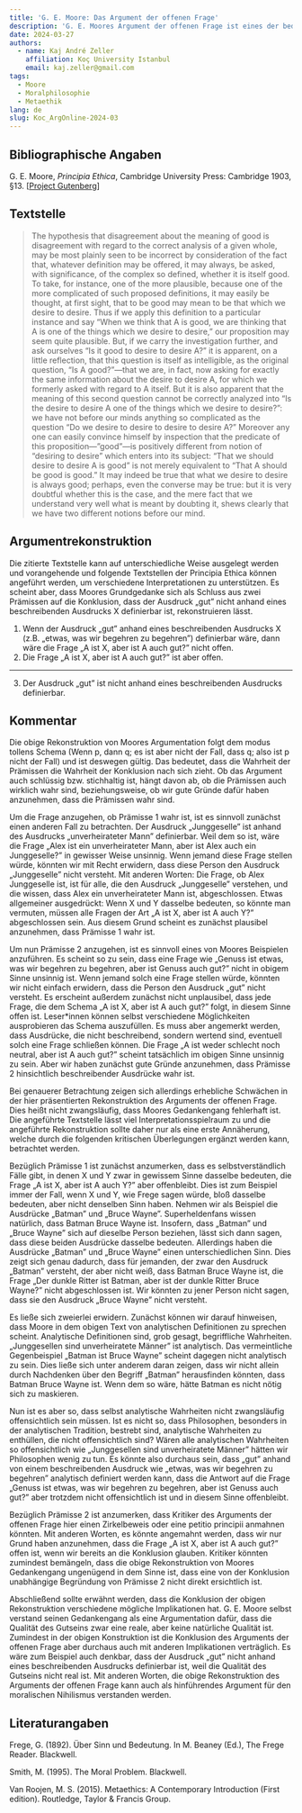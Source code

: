 ```yaml
---
title: 'G. E. Moore: Das Argument der offenen Frage'
description: 'G. E. Moores Argument der offenen Frage ist eines der bedeutendsten Argumente des 20. Jahrhunderts im Bereich der Ethik. Zahlreiche Philosophen haben über dieses Argument nachgedacht, es auf unterschiedliche Weise rekonstruiert, kritisiert und bewertet. In der folgenden Rekonstruktion wird Moores Gedankengang in der Principia Ethica als ein Argument für die These, dass der Begriff „gut” nicht durch einen beschreibenden Ausdruck definierbar ist, verstanden. In dem Kommentar der Rekonstruktion zeigen sich potentielle Schwächen des Arguments in dieser Form, die unter anderem damit zu tun haben, was wir unter analytischen Definitionen verstehen. Der Kommentar berücksichtigt auch den Einwand eines möglichen Zirkelschlusses. Meistens wird das Argument der offenen Frage als ein Argument für den moralischen Intuitionismus („Non-Naturalism”) verstanden. In der vorgetragenen Rekonstruktion wäre die Konklusion allerdings auch mit dem moralischen Nihilismus verträglich. Insgesamt bietet die folgende Interpretation eine erste Erkundung von Moores Gedanken, die die interpretatorische Flexibilität im Text der Principia Ethica anerkennt.'
date: 2024-03-27
authors:
  - name: Kaj André Zeller
    affiliation: Koç University Istanbul
    email: kaj.zeller@gmail.com
tags:
  - Moore
  - Moralphilosophie
  - Metaethik
lang: de
slug: Koc_ArgOnline-2024-03
---
```


## Bibliographische Angaben

G. E. Moore, *Principia Ethica*, Cambridge University Press: Cambridge 1903, §13. \[[Project Gutenberg](https://www.gutenberg.org/files/53430/53430-h/53430-h.htm)\]


## Textstelle

>The hypothesis that disagreement about the meaning of good is disagreement with regard to the correct analysis of a given whole, may be most plainly seen to be incorrect by consideration of the fact that, whatever definition may be offered, it may always, be asked, with significance, of the complex so defined, whether it is itself good. To take, for instance, one of the more plausible, because one of the more complicated of such proposed definitions, it may easily be thought, at first sight, that to be good may mean to be that which we desire to desire. Thus if we apply this definition to a particular instance and say “When we think that A is good, we are thinking that A is one of the things which we desire to desire,” our proposition may seem quite plausible. But, if we carry the investigation further, and ask ourselves “Is it good to desire to desire A?” it is apparent, on a little reflection, that this question is itself as intelligible, as the original question, “Is A good?”—that we are, in fact, now asking for exactly the same information about the desire to desire A, for which we formerly asked with regard to A itself. But it is also apparent that the meaning of this second question cannot be correctly analyzed into “Is the desire to desire A one of the things which we desire to desire?”: we have not before our minds anything so complicated as the question “Do we desire to desire to desire to desire A?” Moreover any one can easily convince himself by inspection that the predicate of this proposition—”good”—is positively different from notion of “desiring to desire” which enters into its subject: “That we should desire to desire A is good” is not merely equivalent to “That A should be good is good.” It may indeed be true that what we desire to desire is always good; perhaps, even the converse may be true: but it is very doubtful whether this is the case, and the mere fact that we understand very well what is meant by doubting it, shews clearly that we have two different notions before our mind.


## Argumentrekonstruktion

Die zitierte Textstelle kann auf unterschiedliche Weise ausgelegt werden und vorangehende und folgende Textstellen der Principia Ethica können angeführt werden, um verschiedene Interpretationen zu unterstützen. Es scheint aber, dass Moores Grundgedanke sich als Schluss aus zwei Prämissen auf die Konklusion, dass der Ausdruck „gut” nicht anhand eines beschreibenden Ausdrucks X definierbar ist, rekonstruieren lässt.

1. Wenn der Ausdruck „gut” anhand eines beschreibenden Ausdrucks X (z.B. „etwas, was wir begehren zu begehren”) definierbar wäre, dann wäre die Frage „A ist X, aber ist A auch gut?” nicht offen.
2. Die Frage „A ist X, aber ist A auch gut?”  ist aber offen.

---

3. Der Ausdruck „gut” ist nicht anhand eines beschreibenden Ausdrucks definierbar.


## Kommentar

Die obige Rekonstruktion von Moores Argumentation folgt dem modus tollens Schema (Wenn p, dann q; es ist aber nicht der Fall, dass q; also ist p nicht der Fall) und ist deswegen gültig. Das bedeutet, dass die Wahrheit der Prämissen die Wahrheit der Konklusion nach sich zieht. Ob das Argument auch schlüssig bzw. stichhaltig ist, hängt davon ab, ob die Prämissen auch wirklich wahr sind, beziehungsweise, ob wir gute Gründe dafür haben anzunehmen, dass die Prämissen wahr sind.

Um die Frage anzugehen, ob Prämisse 1 wahr ist, ist es sinnvoll zunächst einen anderen Fall zu betrachten. Der Ausdruck „Junggeselle” ist anhand des Ausdrucks „unverheirateter Mann” definierbar. Weil dem so ist, wäre die Frage „Alex ist ein unverheirateter Mann, aber ist Alex auch ein Junggeselle?” in gewisser Weise unsinnig. Wenn jemand diese Frage stellen würde, könnten wir mit Recht erwidern, dass diese Person den Ausdruck „Junggeselle” nicht versteht. Mit anderen Worten: Die Frage, ob Alex Junggeselle ist, ist für alle, die den Ausdruck „Junggeselle” verstehen, und die wissen, dass Alex ein unverheirateter Mann ist, abgeschlossen. Etwas allgemeiner ausgedrückt: Wenn X und Y dasselbe bedeuten, so könnte man vermuten, müssen alle Fragen der Art „A ist X, aber ist A auch Y?” abgeschlossen sein. Aus diesem Grund scheint es zunächst plausibel anzunehmen, dass Prämisse 1 wahr ist. 

Um nun Prämisse 2 anzugehen, ist es sinnvoll eines von Moores Beispielen anzuführen. Es scheint so zu sein, dass eine Frage wie „Genuss ist etwas, was wir begehren zu begehren, aber ist Genuss auch gut?” nicht in obigem Sinne unsinnig ist. Wenn jemand solch eine Frage stellen würde, könnten wir nicht einfach erwidern, dass die Person den Ausdruck „gut” nicht versteht. Es erscheint außerdem zunächst nicht unplausibel, dass jede Frage, die dem Schema „A ist X, aber ist A auch gut?” folgt, in diesem Sinne offen ist. Leser*innen können selbst verschiedene Möglichkeiten ausprobieren das Schema auszufüllen. Es muss aber angemerkt werden, dass Ausdrücke, die nicht beschreibend, sondern wertend sind, eventuell solch eine Frage schließen können. Die Frage „A ist weder schlecht noch neutral, aber ist A auch gut?” scheint tatsächlich im obigen Sinne unsinnig zu sein. Aber wir haben zunächst gute Gründe anzunehmen, dass Prämisse 2 hinsichtlich beschreibender Ausdrücke wahr ist.

Bei genauerer Betrachtung zeigen sich allerdings erhebliche Schwächen in der hier präsentierten Rekonstruktion des Arguments der offenen Frage. Dies heißt nicht zwangsläufig, dass Moores Gedankengang fehlerhaft ist. Die angeführte Textstelle lässt viel Interpretationsspielraum zu und die angeführte Rekonstruktion sollte daher nur als eine erste Annäherung, welche durch die folgenden kritischen Überlegungen ergänzt werden kann, betrachtet werden.

Bezüglich Prämisse 1 ist zunächst anzumerken, dass es selbstverständlich Fälle gibt, in denen X und Y zwar in gewissem Sinne dasselbe bedeuten, die Frage „A ist X, aber ist A auch Y?” aber offenbleibt. Dies ist zum Beispiel immer der Fall, wenn X und Y, wie Frege sagen würde, bloß dasselbe bedeuten, aber nicht denselben Sinn haben. Nehmen wir als Beispiel die Ausdrücke „Batman” und „Bruce Wayne”. Superheldenfans wissen natürlich, dass Batman Bruce Wayne ist. Insofern, dass „Batman” und „Bruce Wayne” sich auf dieselbe Person beziehen, lässt sich dann sagen, dass diese beiden Ausdrücke dasselbe bedeuten. Allerdings haben die Ausdrücke „Batman” und „Bruce Wayne” einen unterschiedlichen Sinn. Dies zeigt sich genau dadurch, dass für jemanden, der zwar den Ausdruck „Batman” versteht, der aber nicht weiß, dass Batman Bruce Wayne ist, die Frage „Der dunkle Ritter ist Batman, aber ist der dunkle Ritter Bruce Wayne?” nicht abgeschlossen ist. Wir könnten zu jener Person nicht sagen, dass sie den Ausdruck „Bruce Wayne” nicht versteht.

Es ließe sich zweierlei erwidern. Zunächst können wir darauf hinweisen, dass Moore in dem obigen Text von analytischen Definitionen zu sprechen scheint. Analytische Definitionen sind, grob gesagt, begriffliche Wahrheiten. „Junggesellen sind unverheiratete Männer” ist analytisch. Das vermeintliche Gegenbeispiel „Batman ist Bruce Wayne” scheint dagegen nicht analytisch zu sein. Dies ließe sich unter anderem daran zeigen, dass wir nicht allein durch Nachdenken über den Begriff „Batman” herausfinden könnten, dass Batman Bruce Wayne ist. Wenn dem so wäre, hätte Batman es nicht nötig sich zu maskieren.

Nun ist es aber so, dass selbst analytische Wahrheiten nicht zwangsläufig offensichtlich sein müssen. Ist es nicht so, dass Philosophen, besonders in der analytischen Tradition, bestrebt sind, analytische Wahrheiten zu enthüllen, die nicht offensichtlich sind? Wären alle analytischen Wahrheiten so offensichtlich wie „Junggesellen sind unverheiratete Männer” hätten wir Philosophen wenig zu tun. Es könnte also durchaus sein, dass „gut” anhand von einem beschreibenden Ausdruck wie „etwas, was wir begehren zu begehren” analytisch definiert werden kann, dass die Antwort auf die Frage „Genuss ist etwas, was wir begehren zu begehren, aber ist Genuss auch gut?” aber trotzdem nicht offensichtlich ist und in diesem Sinne offenbleibt.

Bezüglich Prämisse 2 ist anzumerken, dass Kritiker des Arguments der offenen Frage hier einen Zirkelbeweis oder eine petitio principii anmahnen könnten. Mit anderen Worten, es könnte angemahnt werden, dass wir nur Grund haben anzunehmen, dass die Frage „A ist X, aber ist A auch gut?” offen ist, wenn wir bereits an die Konklusion glauben. Kritiker könnten zumindest bemängeln, dass die obige Rekonstruktion von Moores Gedankengang ungenügend in dem Sinne ist, dass eine von der Konklusion unabhängige Begründung von Prämisse 2 nicht direkt ersichtlich ist.

Abschließend sollte erwähnt werden, dass die Konklusion der obigen Rekonstruktion verschiedene mögliche Implikationen hat. G. E. Moore selbst verstand seinen Gedankengang als eine Argumentation dafür, dass die Qualität des Gutseins zwar eine reale, aber keine natürliche Qualität ist. Zumindest in der obigen Konstruktion ist die Konklusion des Arguments der offenen Frage aber durchaus auch mit anderen Implikationen verträglich. Es wäre zum Beispiel auch denkbar, dass der Ausdruck „gut” nicht anhand eines beschreibenden Ausdrucks definierbar ist, weil die Qualität des Gutseins nicht real ist. Mit anderen Worten, die obige Rekonstruktion des Arguments der offenen Frage kann auch als hinführendes Argument für den moralischen Nihilismus verstanden werden.


## Literaturangaben

Frege, G. (1892). Über Sinn und Bedeutung. In M. Beaney (Ed.), The Frege Reader. Blackwell.

Smith, M. (1995). The Moral Problem. Blackwell. 

Van Roojen, M. S. (2015). Metaethics: A Contemporary Introduction (First edition). Routledge, Taylor & Francis Group.

